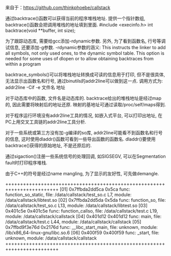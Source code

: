 来自于：https://github.com/thinkphoebe/callstack

通过backtrace()函数可以获得当前的程序堆栈地址. 提供一个指针数组, backtrace()函数会把调用堆栈的地址填到里面.
#include <execinfo.h>
int backtrace(void **buffer, int size);

为了跟踪动态库, 需要给gcc添加-rdynamic参数. 另外, 为了看到函数名, 行号等调试信息, 还要添加-g参数.
-rdynamic参数的涵义: This instructs the linker to add all symbols, not only used ones, to the dynamic symbol table. This option is needed for some uses of dlopen or to allow obtaining backtraces from within a program

backtrace_symbols()可以将堆栈地址转换成可读的信息用于打印, 但不是很具体, 无法显示出函数名和行号, 通过binutils的addr2line可以做到这一点. 调用方式为: addr2line -Cif -e 文件名 地址

对于动态库中的函数, 文件名是动态库的. backtrace给出的堆栈地址是经过map的, 因此需要将映射后的地址还原. 映射的基地址可通过读取/proc/self/maps得到.

对于程序运行环境没有addr2line工具的情况, 如嵌入式平台, 可以打印出地址, 在PC上用交叉工具链的addr2line工具分析.

对于一些系统或第三方没有加-g编译的so库, addr2line可能看不到函数名和行号的信息, 这时使用dladdr()函数可看到一些导出函数的函数名. dladdr()要使用backtrace()获得的原始地址, 不是还原后的.

通过sigaction()注册一些系统信号的处理回调, 如SIGSEGV, 可以在Segmentation fault时打印程序堆栈.

由于C++的符号是经过name mangling, 为了显示的友好性, 可先做demangle.

++++++++++++++++++++++++++++++++++++++++++++++++++++++++++++++++++++++++
[01] 0x7ffbda2dd5ca   0x5ca            func: function_so_static, file: /data/callstack/test_so.c L7, module: /data/callstack/libtest.so
[02] 0x7ffbda2dd5da   0x5da            func: function_so, file: /data/callstack/test_so.c L13, module: /data/callstack/libtest.so
[03] 0x401c5e         0x401c5e         func: function_callso, file: /data/callstack/test.c L19, module: /data/callstack/callstack
[04] 0x401d12         0x401d12         func: main, file: /data/callstack/test.c L44, module: /data/callstack/callstack
[05] 0x7ffbd9f3e76d   0x2176d          func: __libc_start_main, file: unknown, module: /lib/x86_64-linux-gnu/libc.so.6
[06] 0x400f59         0x400f59         func: _start, file: unknown, module: /data/callstack/callstack
++++++++++++++++++++++++++++++++++++++++++++++++++++++++++++++++++++++++
